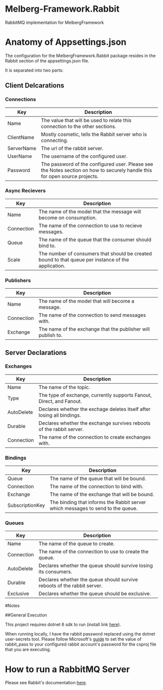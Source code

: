 # Melberg-Framework.Rabbit
RabbitMQ implementation for MelbergFramework


# Anatomy of Appsettings.json

The configuration for the MelbergFramework.Rabbit package resides in the Rabbit section of the appsettings.json file.

It is separated into two parts:

## Client Delcarations

### Connections

|Key|Description|
|-|-|
|Name|The value that will be used to relate this connection to the other sections.|
|ClientName|Mostly cosmetic, tells the Rabbit server who is connecting.|
|ServerName|The url of the rabbit server.|
|UserName|The username of the configured user.|
|Password|The password of the configured user.  Please see the Notes section on how to securely handle this for open source projects.|

### Async Recievers

|Key|Description|
|-|-|
|Name| The name of the model that the message will become on consumption.|
|Connection| The name of the connection to use to recieve messages.|
|Queue| The name of the queue that the consumer should bind to.|
|Scale| The number of consumers that should be created bound to that queue per instance of the application.|

### Publishers

|Key|Description|
|-|-|
|Name|The name of the model that will become a message.|
|Connection| The name of the connection to send messages with.|
|Exchange| The name of the exchange that the publisher will publish to.|

## Server Declarations

### Exchanges

|Key|Description|
|-|-|
|Name| The name of the topic.|
|Type| The type of exchange, currently supports Fanout, Direct, and Fanout.|
|AutoDelete| Declares whether the exchage deletes itself after losing all bindings.|
|Durable| Declares whether the exchange survives reboots of the rabbit server.|
|Connection| The name of the connection to create exchanges with.|

### Bindings

|Key|Description|
|-|-|
|Queue| The name of the queue that will be bound.|
|Connection| The name of the connection to bind with.|
|Exchange| The name of the exchange that will be bound.|
|SubscriptionKey| The binding that informs the Rabbit server which messages to send to the queue.|

### Queues

|Key|Description|
|-|-|
|Name| The name of the queue to create.|
|Connection| The name of the connection to use to create the queue.|
|AutoDelete| Declares whether the queue should survive losing its consumers.|
|Durable| Declares whether the queue should survive reboots of the rabbit server.|
|Exclusive| Declares whether the queue should be exclusive.|

#Notes

##General Execution

This project requires dotnet 6 sdk to run (install link [here](https://dotnet.microsoft.com/en-us/download/dotnet/6.0)).

When running locally, I have the rabbit password replaced using the dotnet user-secrets tool. 
Please follow Microsoft's [guide](https://learn.microsoft.com/en-us/aspnet/core/security/app-secrets?view=aspnetcore-6.0&tabs=linux) to set the value of rabbit_pass to your configured rabbit account's password for the csproj file that you are executing.


# How to run a RabbitMQ Server

Please see Rabbit's documentation [here](https://hub.docker.com/_/rabbitmq).

